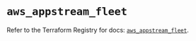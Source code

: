 # `aws_appstream_fleet`

Refer to the Terraform Registry for docs: [`aws_appstream_fleet`](https://registry.terraform.io/providers/hashicorp/aws/6.3.0/docs/resources/appstream_fleet).
